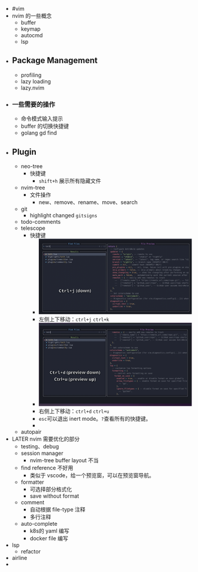 - #vim
- nvim 的一些概念
	- buffer
	- keymap
	- autocmd
	- lsp
- ## Package Management
	- profiling
	- lazy loading
	- lazy.nvim
- ### 一些需要的操作
	- 命令模式输入提示
	- buffer 的切换快捷键
	- golang gd find
- ## Plugin
	- neo-tree
		- 快捷键
			- `shift+h` 展示所有隐藏文件
	- nvim-tree
		- 文件操作
			- new、remove、rename、move、search
	- git
		- highlight changed `gitsigns`
	- todo-comments
	- telescope
		- 快捷键
			- ![](https://raw.githubusercontent.com/stillfox-lee/image/main/picgo/202307161708039.png)
			- 左侧上下移动：`ctrl+j` `ctrl+k`
			- ![](https://raw.githubusercontent.com/stillfox-lee/image/main/picgo/202307161709673.png)
			- 右侧上下移动：`ctrl+d` `ctrl+u`
			- `esc`可以退出 inert mode。`?`查看所有的快捷键。
			-
	- autopair
- LATER nvim 需要优化的部分
	- testing、debug
	- session manager
		- nvim-tree buffer layout 不当
	- find reference 不好用
		- 类似于 vscode，给一个预览窗，可以在预览窗导航。
	- formatter
		- 可选择部分格式化
		- save without format
	- comment
		- 自动根据 file-type 注释
		- 多行注释
	- auto-complete
		- k8s的 yaml 编写
		- docker file 编写
- lsp
	- refactor
- airline
-